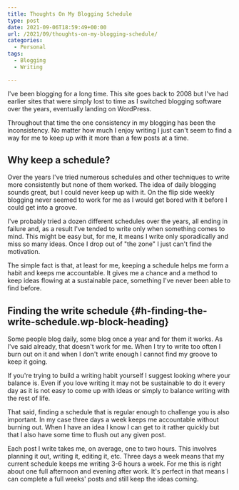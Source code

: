 ```yaml
---
title: Thoughts On My Blogging Schedule
type: post
date: 2021-09-06T18:59:49+00:00
url: /2021/09/thoughts-on-my-blogging-schedule/
categories:
  - Personal
tags:
  - Blogging
  - Writing

---
```

I've been blogging for a long time. This site goes back to 2008 but I've had earlier sites that were simply lost to time as I switched blogging software over the years, eventually landing on WordPress.

Throughout that time the one consistency in my blogging has been the inconsistency. No matter how much I enjoy writing I just can't seem to find a way for me to keep up with it more than a few posts at a time.
## Why keep a schedule?

Over the years I've tried numerous schedules and other techniques to write more consistently but none of them worked. The idea of daily blogging sounds great, but I could never keep up with it. On the flip side weekly blogging never seemed to work for me as I would get bored with it before I could get into a groove.

I've probably tried a dozen different schedules over the years, all ending in failure and, as a result I've tended to write only when something comes to mind. This might be easy but, for me, it means I write only sporadically and miss so many ideas. Once I drop out of "the zone" I just can't find the motivation.

The simple fact is that, at least for me, keeping a schedule helps me form a habit and keeps me accountable. It gives me a chance and a method to keep ideas flowing at a sustainable pace, something I've never been able to find before.

## Finding the write schedule {#h-finding-the-write-schedule.wp-block-heading}

Some people blog daily, some blog once a year and for them it works. As I've said already, that doesn't work for me. When I try to write too often I burn out on it and when I don't write enough I cannot find my groove to keep it going.

If you're trying to build a writing habit yourself I suggest looking where your balance is. Even if you love writing it may not be sustainable to do it every day as it is not easy to come up with ideas or simply to balance writing with the rest of life.

That said, finding a schedule that is regular enough to challenge you is also important. In my case three days a week keeps me accountable without burning out. When I have an idea I know I can get to it rather quickly but that I also have some time to flush out any given post.

Each post I write takes me, on average, one to two hours. This involves planning it out, writing it, editing it, etc. Three days a week means that my current schedule keeps me writing 3-6 hours a week. For me this is right about one full afternoon and evening after work. It's perfect in that means I can complete a full weeks' posts and still keep the ideas coming.